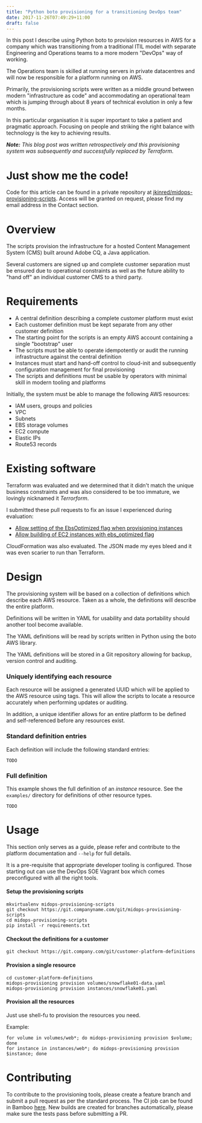 ```yaml
---
title: "Python boto provisioning for a transitioning DevOps team"
date: 2017-11-26T07:49:29+11:00
draft: false
---
```


In this post I describe using Python boto to provision resources in AWS for a
company which was transitioning from a traditional ITIL model with separate
Engineering and Operations teams to a more modern "DevOps" way of working.

The Operations team is skilled at running servers in private datacentres and
will now be responsible for a platform running on AWS.

Primarily, the provisioning scripts were written as a middle ground between
modern "infrastructure as code" and accommodating an operational team which is
jumping through about 8 years of technical evolution in only a few months.

In this particular organisation it is super important to take a patient and
pragmatic approach. Focusing on people and striking the right balance with
technology is the key to achieving results.

_**Note:** This blog post was written retrospectively and this provisioning
system was subsequently and successfully replaced by Terraform._

# Just show me the code!

Code for this article can be found in a private repository at
[jkinred/midops-provisioning-scripts](https://bitbucket.org/jkinred/midops-provisioning-scripts).
Access will be granted on request, please find my email address in the Contact
section.

# Overview

The scripts provision the infrastructure for a hosted Content Management System
(CMS) built around Adobe CQ, a Java application.

Several customers are signed up and complete customer separation must be
ensured due to operational constraints as well as the future ability to "hand
off" an individual customer CMS to a third party.

# Requirements

* A central definition describing a complete customer platform must exist
* Each customer definition must be kept separate from any other customer definition
* The starting point for the scripts is an empty AWS account containing a single "bootstrap" user
* The scripts must be able to operate idempotently or audit the running infrastructure against the central definition
* Instances must start and hand-off control to cloud-init and subsequently configuration management for final provisioning
* The scripts and definitions must be usable by operators with minimal skill in modern tooling and platforms

Initially, the system must be able to manage the following AWS resources:

* IAM users, groups and policies
* VPC
* Subnets
* EBS storage volumes
* EC2 compute
* Elastic IPs
* Route53 records

# Existing software

Terraform was evaluated and we determined that it didn't match the unique
business constraints and was also considered to be too immature, we lovingly
nicknamed it *Terrorform*.

I submitted these pull requests to fix an issue I experienced during evaluation:

* [Allow setting of the EbsOptimized flag when provisioning instances](https://github.com/mitchellh/goamz/pull/94)
* [Allow building of EC2 instances with ebs_optimized flag](https://github.com/hashicorp/terraform/pull/260)

CloudFormation was also evaluated. The JSON made my eyes bleed and it was even
scarier to run than Terraform.

# Design

The provisioning system will be based on a collection of definitions which
describe each AWS resource. Taken as a whole, the definitions will describe the
entire platform.

Definitions will be written in YAML for usability and data portability should
another tool become available.

The YAML definitions will be read by scripts written in Python using the boto
AWS library.

The YAML definitions will be stored in a Git repository allowing for backup,
version control and auditing.

### Uniquely identifying each resource

Each resource will be assigned a generated UUID which will be applied to the
AWS resource using tags. This will allow the scripts to locate a resource
accurately when performing updates or auditing.

In addition, a unique identifier allows for an entire platform to be defined
and self-referenced before any resources exist.

### Standard definition entries

Each definition will include the following standard entries:

    TODO

### Full definition

This example shows the full definition of an _instance_ resource. See the
`examples/` directory for definitions of other resource types.

    TODO

# Usage

This section only serves as a guide, please refer and contribute to the
platform documentation and `--help` for full details.

It is a pre-requisite that appropriate developer tooling is configured. Those
starting out can use the DevOps SOE Vagrant box which comes preconfigured with
all the right tools.

#### Setup the provisioning scripts

    mkvirtualenv midops-provisioning-scripts
    git checkout https://git.companyname.com/git/midops-provisioning-scripts
    cd midops-provisioning-scripts
    pip install -r requirements.txt

#### Checkout the definitions for a customer

    git checkout https://git.company.com/git/customer-platform-definitions

#### Provision a single resource

    cd customer-platform-definitions
    midops-provisioning provision volumes/snowflake01-data.yaml
    midops-provisioning provision instances/snowflake01.yaml

#### Provision all the resources

Just use shell-fu to provision the resources you need.

Example:

    for volume in volumes/web*; do midops-provisioning provision $volume; done
    for instance in instances/web*; do midops-provisioning provision $instance; done

# Contributing

To contribute to the provisioning tools, please create a feature branch and
submit a pull request as per the standard process. The CI job can be found in
Bamboo [here](https://ci.companyname.com/BUILD-ID). New builds are created for
branches automatically, please make sure the tests pass before submitting a PR.
